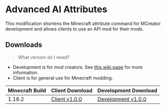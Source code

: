 # Advanced AI Attributes
This modification shortens the Minecraft attribute command for MCreator development and allows clients to use an API mod for their mods.

## Downloads
> What version do I need?
* Development is for mod creators. See [this wiki page]() for more information.
* Client is for general use for Minecraft modding.

| Minecraft Build | Client Download | Development Download |
| --- | --- | --- |
| 1.18.2 | [Client v1.0.0]() | [Development v1.0.0]() |
